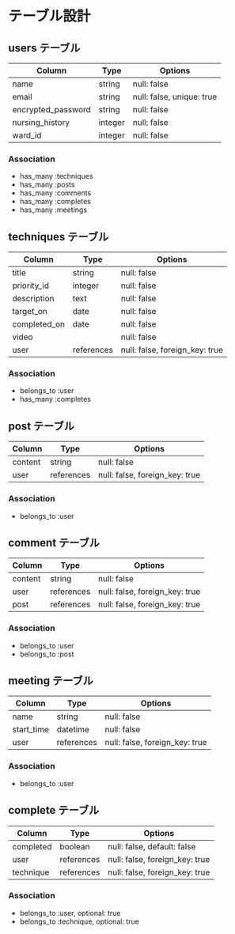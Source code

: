 # テーブル設計

## users テーブル

| Column             | Type    | Options                   |
| ------------------ | ------- | ------------------------- |
| name               | string  | null: false               |
| email              | string  | null: false, unique: true |
| encrypted_password | string  | null: false               |
| nursing_history    | integer | null: false               |
| ward_id            | integer | null: false               |

### Association

- has_many :techniques
- has_many :posts
- has_many :comments
- has_many :completes
- has_many :meetings

## techniques テーブル

| Column        | Type       | Options                          |
| ------------- | ---------- |--------------------------------- |
| title         | string     | null: false                      |
| priority_id   | integer    | null: false                      |
| description   | text       | null: false                      |
| target_on     | date       | null: false                      |
| completed_on  | date       | null: false                      |
| video         |            | null: false                      |
| user          | references | null: false, foreign_key: true   |
### Association

- belongs_to  :user
- has_many    :completes

## post テーブル

| Column              | Type       | Options                        |
| ------------------- | ---------- | ------------------------------ |
| content             | string     | null: false                    |
| user                | references | null: false, foreign_key: true |

### Association

- belongs_to :user

## comment テーブル

| Column           | Type       | Options                        |
| ---------------- | ---------- | ------------------------------ |
| content          | string     | null: false                    |
| user             | references | null: false, foreign_key: true |
| post             | references | null: false, foreign_key: true |

### Association

- belongs_to :user
- belongs_to :post

## meeting テーブル

| Column           | Type       | Options                        |
| ---------------- | ---------- | ------------------------------ |
| name             | string     | null: false                    |
| start_time       | datetime   | null: false                    |
| user             | references | null: false, foreign_key: true |

### Association

- belongs_to :user

## complete テーブル

| Column              | Type       | Options                        |
| ------------------- | ---------- | ------------------------------ |
| completed           | boolean    | null: false, default: false    |
| user                | references | null: false, foreign_key: true |
| technique           | references | null: false, foreign_key: true |

### Association

- belongs_to :user, optional: true
- belongs_to :technique, optional: true